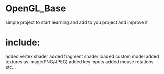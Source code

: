 # OpenGL_Base
simple project to start learning and add to you project and improve it 
# include:
added vertex shader 
added fragment shader
loaded custom model
added textures as image(PNG/JPEG)
added key inputs
added mouse rotations
etc...
